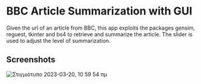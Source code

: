 # BBC Article Summarization with GUI

Given the url of an article from BBC, this app exploits the packages gensim, reguest, tkinter and bs4 to retrieve and summarize the article.
The slider is used to adjust the level of summarization.

## Screenshots

![Στιγμιότυπο 2023-03-20, 10 59 54 πμ](https://user-images.githubusercontent.com/33060274/226293633-892d6bdd-5a3f-459d-a616-0d58fde880c6.jpg)
